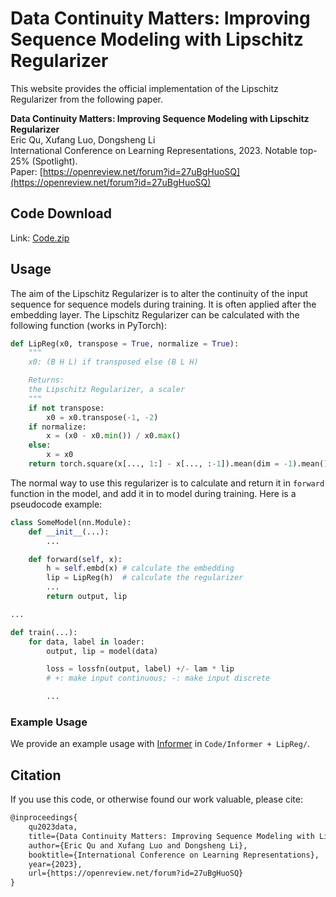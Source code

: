 # Data Continuity Matters: Improving Sequence Modeling with Lipschitz Regularizer

This website provides the official implementation of the Lipschitz Regularizer from the following paper.

**Data Continuity Matters: Improving Sequence Modeling with Lipschitz Regularizer**\
Eric Qu, Xufang Luo, Dongsheng Li\
International Conference on Learning Representations, 2023. Notable top-25% (Spotlight).\
Paper: [https://openreview.net/forum?id=27uBgHuoSQ](https://openreview.net/forum?id=27uBgHuoSQ)

## Code Download

Link: [Code.zip]()

## Usage

The aim of the Lipschitz Regularizer is to alter the continuity of the input sequence for sequence models during training. It is often applied after the embedding layer. The Lipschitz Regularizer can be calculated with the following function (works in PyTorch):

```python
def LipReg(x0, transpose = True, normalize = True):
	"""
	x0: (B H L) if transposed else (B L H)

	Returns: 
	the Lipschitz Regularizer, a scaler
	"""
	if not transpose:
		x0 = x0.transpose(-1, -2)
	if normalize:
		x = (x0 - x0.min()) / x0.max()
	else:
		x = x0
	return torch.square(x[..., 1:] - x[..., :-1]).mean(dim = -1).mean()
```

The normal way to use this regularizer is to calculate and return it in `forward` function in the model, and add it in to model during training. Here is a pseudocode example:

```python
class SomeModel(nn.Module):
	def __init__(...):
		...

	def forward(self, x):
		h = self.embd(x) # calculate the embedding
		lip = LipReg(h)  # calculate the regularizer
		...
		return output, lip

...

def train(...):
	for data, label in loader:
		output, lip = model(data)

		loss = lossfn(output, label) +/- lam * lip 
		# +: make input continuous; -: make input discrete

		...
```

### Example Usage

We provide an example usage with [Informer](https://github.com/zhouhaoyi/Informer2020) in `Code/Informer + LipReg/`.

## Citation

If you use this code, or otherwise found our work valuable, please cite:

```latex
@inproceedings{
	qu2023data,
	title={Data Continuity Matters: Improving Sequence Modeling with Lipschitz Regularizer},
	author={Eric Qu and Xufang Luo and Dongsheng Li},
	booktitle={International Conference on Learning Representations},
	year={2023},
	url={https://openreview.net/forum?id=27uBgHuoSQ}
}
```

